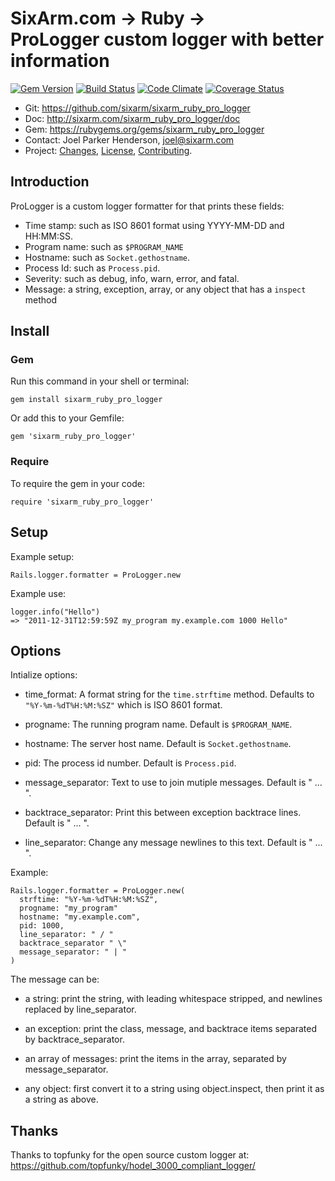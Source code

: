 # SixArm.com → Ruby → <br> ProLogger custom logger with better information

<!--header-open-->

[![Gem Version](https://badge.fury.io/rb/sixarm_ruby_pro_logger.svg)](http://badge.fury.io/rb/sixarm_ruby_pro_logger)
[![Build Status](https://travis-ci.org/SixArm/sixarm_ruby_pro_logger.png)](https://travis-ci.org/SixArm/sixarm_ruby_pro_logger)
[![Code Climate](https://codeclimate.com/github/SixArm/sixarm_ruby_pro_logger.png)](https://codeclimate.com/github/SixArm/sixarm_ruby_pro_logger)
[![Coverage Status](https://coveralls.io/repos/SixArm/sixarm_ruby_pro_logger/badge.svg?branch=master&service=github)](https://coveralls.io/github/SixArm/sixarm_ruby_pro_logger?branch=master)

* Git: <https://github.com/sixarm/sixarm_ruby_pro_logger>
* Doc: <http://sixarm.com/sixarm_ruby_pro_logger/doc>
* Gem: <https://rubygems.org/gems/sixarm_ruby_pro_logger>
* Contact: Joel Parker Henderson, <joel@sixarm.com>
* Project: [Changes](CHANGES.md), [License](LICENSE.md), [Contributing](CONTRIBUTING.md).

<!--header-shut-->


## Introduction

ProLogger is a custom logger formatter for that prints these fields:

  * Time stamp: such as ISO 8601 format using YYYY-MM-DD and HH:MM:SS.
  * Program name: such as `$PROGRAM_NAME`
  * Hostname: such as `Socket.gethostname`.
  * Process Id: such as `Process.pid`.
  * Severity: such as debug, info, warn, error, and fatal.
  * Message: a string, exception, array, or any object that has a `inspect` method


<!--install-opent-->

## Install

### Gem

Run this command in your shell or terminal:

    gem install sixarm_ruby_pro_logger

Or add this to your Gemfile:

    gem 'sixarm_ruby_pro_logger'

### Require

To require the gem in your code:

    require 'sixarm_ruby_pro_logger'

<!--install-shut-->


## Setup

Example setup:

    Rails.logger.formatter = ProLogger.new

Example use:

    logger.info("Hello")
    => "2011-12-31T12:59:59Z my_program my.example.com 1000 Hello"


## Options

Intialize options:

  * time_format: A format string for the `time.strftime` method.
      Defaults to `"%Y-%m-%dT%H:%M:%SZ"` which is ISO 8601 format.
 
  * progname: The running program name.
      Default is `$PROGRAM_NAME`.
  
  * hostname: The server host name.
      Default is `Socket.gethostname`.
  
  * pid: The process id number.
      Default is `Process.pid`.
  
  * message_separator: Text to use to join mutiple messages.
      Default is " ... ".
  
  * backtrace_separator: Print this between exception backtrace lines.
      Default is " ... ".
  
  * line_separator: Change any message newlines to this text.
      Default is " ... ".    

Example:

    Rails.logger.formatter = ProLogger.new(
      strftime: "%Y-%m-%dT%H:%M:%SZ", 
      progname: "my_program"
      hostname: "my.example.com", 
      pid: 1000,
      line_separator: " / "
      backtrace_separator " \"
      message_separator: " | " 
    )

The message can be:

  * a string: print the string, with leading whitespace stripped, and newlines replaced by line_separator.

  * an exception: print the class, message, and backtrace items separated by backtrace_separator.

  * an array of messages: print the items in the array, separated by message_separator.
 
  * any object: first convert it to a string using object.inspect, then print it as a string as above.
 

## Thanks

Thanks to topfunky for the open source custom logger at:
https://github.com/topfunky/hodel_3000_compliant_logger/
